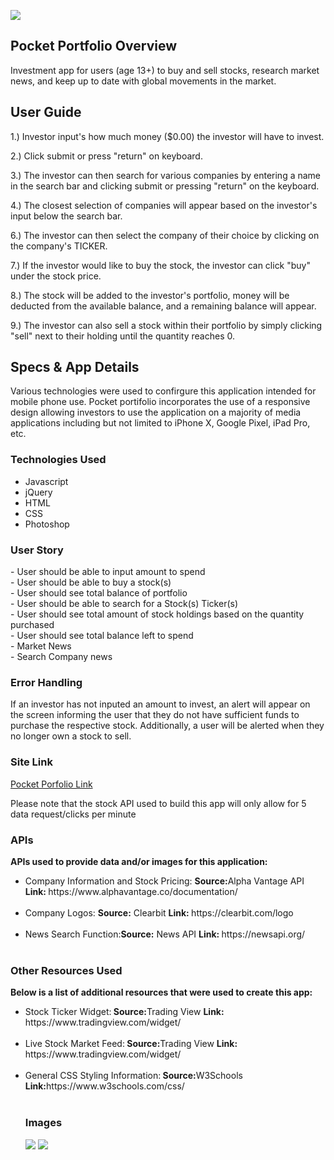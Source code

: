 <img src="https://github.com/cperez150/cperez150.github.io/blob/master/pocket-portfolio/images/pplogo_BLACK.png"/></img>

<h2> Pocket Portfolio Overview</h2>
<p>Investment app for users (age 13+) to buy and sell stocks, research market news, and keep up to date with global movements in the market.</p>

<h2>User Guide</h2>
1.) Investor input's how much money ($0.00) the investor will have to invest.<br/>
<p></p>
2.) Click submit or press "return" on keyboard.<br/>
<p></p>
3.) The investor can then search for various companies by entering a name in the search bar and clicking submit or pressing "return" on the keyboard.<br/>
<p></p>
4.) The closest selection of companies will appear based on the investor's input below the search bar.<br/>
<p></p>
6.) The investor can then select the company of their choice by clicking on the company's TICKER.<br/>
<p></p>
7.) If the investor would like to buy the stock, the investor can click "buy" under the stock price. <br/>
<p></p>
8.) The stock will be added to the investor's portfolio, money will be deducted from the available balance, and a remaining balance will appear.<br/>
<p></p>
9.) The investor can also sell a stock within their portfolio by simply clicking "sell" next to their holding until the quantity reaches 0.

<h2>Specs & App Details</h2>
Various technologies were used to confirgure this application intended for mobile phone use. Pocket portifolio incorporates the use of a responsive design allowing investors to use the application on a majority of media applications including but not limited to iPhone X, Google Pixel, iPad Pro, etc. 

<h3>Technologies Used</h3>
<ul>
 <li>Javascript</li>
<li>jQuery</li>
<li>HTML</li>
<li>CSS</li>
 <li>Photoshop</li>
</ul>
  
<h3>User Story</h3>
- User should be able to input amount to spend<br/>
- User should be able to buy a stock(s)<br/>
- User should see total balance of portfolio<br/>  
- User should be able to search for a Stock(s) Ticker(s)<br/>
- User should see total amount of stock  holdings based on the quantity purchased<br/>  
- User should see total balance left to spend<br/>
- Market News<br/>
- Search Company news <br />

<h3>Error Handling</h3>
If an investor has not inputed an amount to invest, an alert will appear on the screen informing the user that they do not have sufficient funds to purchase the respective stock. Additionally, a user will be alerted when they no longer own a stock to sell.

<h3>Site Link</h3>
<a href="https://romantic-colden-058faf.netlify.com"> Pocket Porfolio Link </a>
<p>Please note that the stock API used to build this app will only allow for 5 data request/clicks per minute</p>

<h3>APIs</h3>
<p><strong>APIs used to provide data and/or images for this application:</strong></p>
<ul>
<li>Company Information and Stock Pricing:</u> <strong>Source:</strong>Alpha Vantage API <strong>Link: </strong> https://www.alphavantage.co/documentation/ </li><br/>
<li>Company Logos: <strong>Source:</strong> Clearbit <strong>Link: </strong>https://clearbit.com/logo</li><br/>
<li>News Search Function:<strong>Source:</strong> News API <strong>Link: </strong> https://newsapi.org/</li><br/>
</ul>

<h3>Other Resources Used</h3>
<p><strong>Below is a list of additional resources that were used to create this app:</strong></p>
<ul>
<li>Stock Ticker Widget:<strong> Source:</strong>Trading View <strong>Link: </strong> https://www.tradingview.com/widget/</li><br/>
<li>Live Stock Market Feed:<strong> Source:</strong>Trading View <strong>Link: </strong> https://www.tradingview.com/widget/</li><br/>
<li>General CSS Styling Information:<strong> Source:</strong>W3Schools <strong>Link:</strong>https://www.w3schools.com/css/ </li><br/>

<h3>Images</h3>
<img src="https://github.com/cperez150/cperez150.github.io/blob/master/pocket-portfolio/screenshots/All%20Devices.png"></img>
<img src ="https://github.com/cperez150/cperez150.github.io/blob/master/pocket-portfolio/screenshots/iPhoneX%20-%20Pocket%20Portfolio.png"></img>
